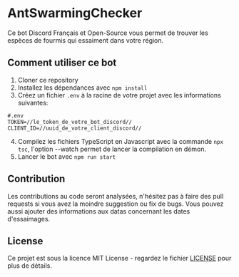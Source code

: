 # AntSwarmingChecker

Ce bot Discord Français et Open-Source vous permet de trouver les espèces de fourmis qui essaiment dans votre région.

## Comment utiliser ce bot

1. Cloner ce repository
2. Installez les dépendances avec `npm install`
3. Créez un fichier `.env` à la racine de votre projet avec les informations suivantes:
```.env
#.env
TOKEN=//le_token_de_votre_bot_discord//
CLIENT_ID=//uuid_de_votre_client_discord//
```
4. Compilez les fichiers TypeScript en Javascript avec la commande `npx tsc`, l'option --watch permet de lancer la compilation en démon.
5. Lancer le bot avec `npm run start`

## Contribution

Les contributions au code seront analysées, n'hésitez pas à faire des pull requests si vous avez la moindre suggestion ou fix de bugs.
Vous pouvez aussi ajouter des informations aux datas concernant les dates d'essaimages.

## License

Ce projet est sous la licence MIT License - regardez le fichier [LICENSE](LICENSE) pour plus de détails.
